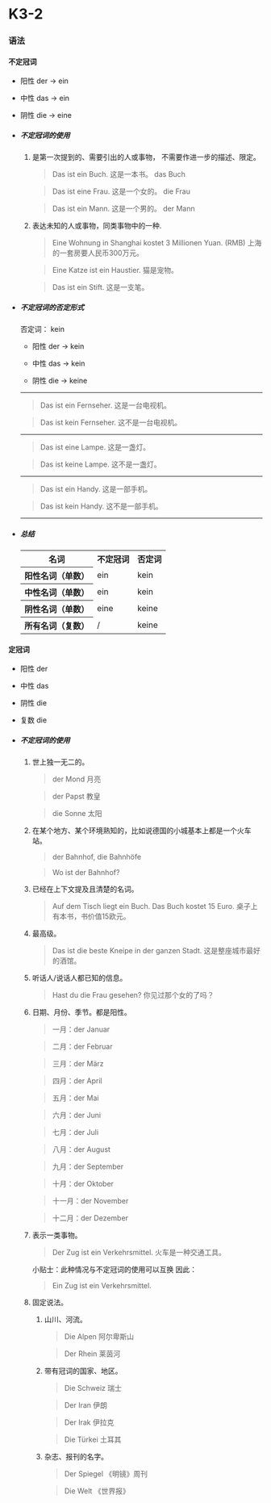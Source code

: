 # K3-2

### 语法

#### 不定冠词

* 阳性 der → ein

* 中性 das → ein

* 阴性 die → eine

* ##### 不定冠词的使用
	1. 是第一次提到的、需要引出的人或事物， 不需要作进一步的描述、限定。
		
		> Das ist ein Buch.  这是一本书。 das Buch

		> Das ist eine Frau. 这是一个女的。 die Frau

		> Das ist ein Mann.  这是一个男的。 der Mann

	2. 表达未知的人或事物，同类事物中的一种.
		
		> Eine Wohnung in Shanghai kostet 3 Millionen Yuan.  (RMB) 上海的一套房要人民币300万元。

		> Eine Katze ist ein Haustier. 猫是宠物。

		> Das ist ein Stift. 这是一支笔。

* ##### 不定冠词的否定形式

	否定词： kein

	* 阳性 der → kein

	* 中性 das → kein

	* 阴性 die → keine

	---

	> Das ist ein Fernseher. 这是一台电视机。

	> Das ist kein Fernseher. 这不是一台电视机。

	---

	> Das ist eine Lampe. 这是一盏灯。

	> Das ist keine Lampe. 这不是一盏灯。

	---

	> Das ist ein Handy. 这是一部手机。

	> Das ist kein Handy. 这不是一部手机。

	---

* ##### 总结

	<table>
		<tr>
			<th>名词</th>
			<th>不定冠词</th>
			<th>否定词</th>
		</tr>
		<tr>
			<th>阳性名词（单数）</th>
			<td>ein</td>
			<td>kein</td>
		</tr>
		<tr>
			<th>中性名词（单数）</th>
			<td>ein</td>
			<td>kein</td>
		</tr>
		<tr>
			<th>阴性名词（单数）</th>
			<td>eine</td>
			<td>keine</td>
		</tr>
		<tr>
			<th>所有名词（复数）</th>
			<td>/</td>
			<td>keine</td>
		</tr>
	</table>

#### 定冠词

* 阳性 der

* 中性 das

* 阴性 die

* 复数 die

* ##### 不定冠词的使用

	1. 世上独一无二的。

		> der Mond 月亮

		> der Papst 教皇

		> die Sonne 太阳

	2. 在某个地方、某个环境熟知的，比如说德国的小城基本上都是一个火车站。

		> der Bahnhof, die Bahnhöfe

		> Wo ist der Bahnhof?

	3. 已经在上下文提及且清楚的名词。

		> Auf dem Tisch liegt ein Buch. Das Buch kostet 15 Euro. 桌子上有本书，书价值15欧元。

	4. 最高级。

		> Das ist die beste Kneipe in der ganzen Stadt. 这是整座城市最好的酒馆。

	5. 听话人/说话人都已知的信息。

		> Hast du die Frau gesehen? 你见过那个女的了吗？

	6. 日期、月份、季节。都是阳性。

		> 一月：der Januar

		> 二月：der Februar

		> 三月：der März

		> 四月：der April

		> 五月：der Mai

		> 六月：der Juni

		> 七月：der Juli

		> 八月：der August

		> 九月：der September

		> 十月：der Oktober

		> 十一月：der November

		> 十二月：der Dezember

	7. 表示一类事物。

		> Der Zug ist ein Verkehrsmittel. 火车是一种交通工具。

		小贴士：此种情况与不定冠词的使用可以互换
		因此：

		> Ein Zug ist ein Verkehrsmittel.

	8. 固定说法。

		1. 山川、河流。

			> Die Alpen 阿尔卑斯山

			> Der Rhein 莱茵河

		2. 带有冠词的国家、地区。

			> Die Schweiz 瑞士

			> Der Iran 伊朗

			> Der Irak 伊拉克

			> Die Türkei 土耳其

		3. 杂志、报刊的名字。

			> Der Spiegel 《明镜》周刊

			> Die Welt 《世界报》